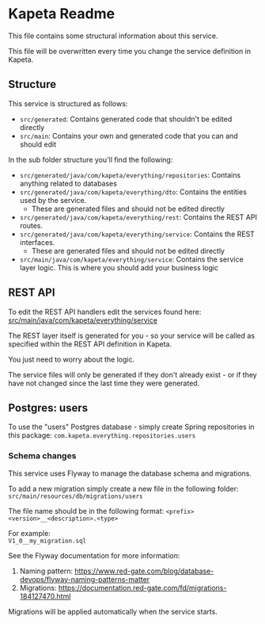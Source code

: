 
# Kapeta Readme
This file contains some structural information about this service.

This file will be overwritten every time you change the service definition in Kapeta.

## Structure
This service is structured as follows:
* ```src/generated```: Contains generated code that shouldn't be edited directly
* ```src/main```: Contains your own and generated code that you can and should edit

In the sub folder structure you'll find the following:
* ```src/generated/java/com/kapeta/everything/repositories```: Contains anything related to databases
* ```src/generated/java/com/kapeta/everything/dto```: Contains the entities used by the service.
  * These are generated files and should not be edited directly
* ```src/generated/java/com/kapeta/everything/rest```: Contains the REST API routes.
* ```src/generated/java/com/kapeta/everything/service```: Contains the REST interfaces.
  * These are generated files and should not be edited directly
* ```src/main/java/com/kapeta/everything/service```: Contains the service layer logic. This is where you should add your business logic

## REST API 
To edit the REST API handlers edit the services found here:
[src/main/java/com/kapeta/everything/service](src/main/java/com/kapeta/everything/service/)

The REST layer itself is generated for you - so your service
will be called as specified within the REST API definition in Kapeta.

You just need to worry about the logic.

The service files will only be generated if they don't already exist - or if they have not
changed since the last time they were generated.

## Postgres: users
To use the "users" Postgres database - simply create Spring 
repositories in this package:
```com.kapeta.everything.repositories.users```

### Schema changes
This service uses Flyway to manage the database schema and migrations.

To add a new migration simply create a new file in the following folder:
```src/main/resources/db/migrations/users```

The file name should be in the following format:
```<prefix><version>__<description>.<type>```

For example:  
```V1_0__my_migration.sql```

See the Flyway documentation for more information:
1. Naming pattern: https://www.red-gate.com/blog/database-devops/flyway-naming-patterns-matter
2. Migrations: https://documentation.red-gate.com/fd/migrations-184127470.html

Migrations will be applied automatically when the service starts.



